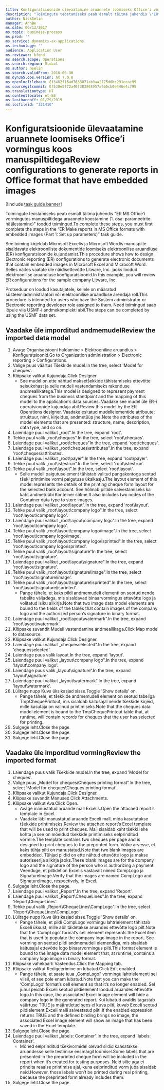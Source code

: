 ```yaml
---
title: Konfiguratsioonide ülevaatamine aruannete loomiseks Office’i vormingus koos manuspiltidega
description: "Toimingute teostamiseks peab esmalt täitma juhendis \"ER MS Office'i vormingutes manuspiltidega aruannete koostamine (1. osa: parameetrite häälestamine)\" toodud toimingud."
author: NickSelin
manager: AnnBe
ms.date: 06/13/2017
ms.topic: business-process
ms.prod: ''
ms.service: dynamics-ax-applications
ms.technology: ''
audience: Application User
ms.reviewer: kfend
ms.search.scope: Operations
ms.search.region: Global
ms.author: nselin
ms.search.validFrom: 2016-06-30
ms.dyn365.ops.version: AX 7.0.0
ms.openlocfilehash: 8f3462f16ad7638071ab0aa2175d0bc291eeae89
ms.sourcegitcommit: 0f530e5f72a40f383868957a6b5cb0e446e4c795
ms.translationtype: HT
ms.contentlocale: et-EE
ms.lasthandoff: 01/29/2019
ms.locfileid: "331410"
---
```

# <a name="review-configurations-to-generate-reports-in-office-format-that-have-embedded-images"></a><span data-ttu-id="cf203-103">Konfiguratsioonide ülevaatamine aruannete loomiseks Office’i vormingus koos manuspiltidega</span><span class="sxs-lookup"><span data-stu-id="cf203-103">Review configurations to generate reports in Office format that have embedded images</span></span>

[!include [task guide banner](../../includes/task-guide-banner.md)]

<span data-ttu-id="cf203-104">Toimingute teostamiseks peab esmalt täitma juhendis "ER MS Office'i vormingutes manuspiltidega aruannete koostamine (1. osa: parameetrite häälestamine)" toodud toimingud.</span><span class="sxs-lookup"><span data-stu-id="cf203-104">To complete these steps, you must first complete the steps in the “ER Make reports in MS Office formats with embedded images (Part 1: Set up parameters)” task guide.</span></span>

<span data-ttu-id="cf203-105">See toiming kirjeldab Microsoft Excelis ja Microsoft Wordis manuspilte sisaldavate elektrooniliste dokumentide loomiseks elektroonilise aruandluse (ER) konfiguratsioonide kujundamist.</span><span class="sxs-lookup"><span data-stu-id="cf203-105">This procedure shows how to design Electronic reporting (ER) configurations to generate electronic documents that contain embedded images in Microsoft Excel and Microsoft Word.</span></span> <span data-ttu-id="cf203-106">Selles näites vaatate üle näidisettevõtte Litware, Inc. jaoks loodud elektroonilise aruandluse konfiguratsioonid.</span><span class="sxs-lookup"><span data-stu-id="cf203-106">In this example, you will review ER configurations for the sample company Litware, Inc.</span></span> 

<span data-ttu-id="cf203-107">Protseduur on loodud kasutajatele, kellele on määratud süsteemiadministraatori või elektroonilise aruandluse arendaja roll.</span><span class="sxs-lookup"><span data-stu-id="cf203-107">This procedure is intended for users who have the System administrator or Electronic reporting developer role assigned to them.</span></span> <span data-ttu-id="cf203-108">Need toimingud saab lõpule viia USMF-i andmekomplekti abil.</span><span class="sxs-lookup"><span data-stu-id="cf203-108">The steps can be completed by using the USMF data set.</span></span>


## <a name="review-the-imported-data-model"></a><span data-ttu-id="cf203-109">Vaadake üle imporditud andmemudel</span><span class="sxs-lookup"><span data-stu-id="cf203-109">Review the imported data model</span></span>
1. <span data-ttu-id="cf203-110">Avage Organisatsiooni haldamine > Elektrooniline aruandlus > Konfiguratsioonid.</span><span class="sxs-lookup"><span data-stu-id="cf203-110">Go to Organization administration > Electronic reporting > Configurations.</span></span>
2. <span data-ttu-id="cf203-111">Valige puus väärtus Tšekkide mudel.</span><span class="sxs-lookup"><span data-stu-id="cf203-111">In the tree, select 'Model for cheques'.</span></span>
3. <span data-ttu-id="cf203-112">Klõpsake valikut Kujundaja.</span><span class="sxs-lookup"><span data-stu-id="cf203-112">Click Designer.</span></span>
    * <span data-ttu-id="cf203-113">See mudel on ette nähtud maksetšekkide tähistamiseks ettevõtte seisukohast ja selle mudeli vastendamiseks rakenduse andmeallikatega.</span><span class="sxs-lookup"><span data-stu-id="cf203-113">This model is designed to represent payment cheques from the business standpoint and the mapping of this model to the application’s data sources.</span></span> <span data-ttu-id="cf203-114">Vaadake see mudel üle ER-i operatsioonide kujundaja abil.</span><span class="sxs-lookup"><span data-stu-id="cf203-114">Review this model by the ER Operations designer.</span></span> <span data-ttu-id="cf203-115">Vaadake esitatud mudelielementide atribuute: struktuur, nimi, kirjeldus, andmetüüp jne.</span><span class="sxs-lookup"><span data-stu-id="cf203-115">Note the attributes of the model elements that are presented: structure, name, description, data type, and so on.</span></span>   
4. <span data-ttu-id="cf203-116">Laiendage puul valikut „root".</span><span class="sxs-lookup"><span data-stu-id="cf203-116">In the tree, expand 'root'.</span></span>
5. <span data-ttu-id="cf203-117">Tehke puul valik „root\cheques".</span><span class="sxs-lookup"><span data-stu-id="cf203-117">In the tree, select 'root\cheques'.</span></span>
6. <span data-ttu-id="cf203-118">Laiendage puul valikut „root\cheques"</span><span class="sxs-lookup"><span data-stu-id="cf203-118">In the tree, expand 'root\cheques'.</span></span>
7. <span data-ttu-id="cf203-119">Laiendage puul valikut „root\cheques\attributes".</span><span class="sxs-lookup"><span data-stu-id="cf203-119">In the tree, expand 'root\cheques\attributes'.</span></span>
8. <span data-ttu-id="cf203-120">Laiendage puul valikut „root\payer".</span><span class="sxs-lookup"><span data-stu-id="cf203-120">In the tree, expand 'root\payer'.</span></span>
9. <span data-ttu-id="cf203-121">Tehke puul valik „root\istestrun".</span><span class="sxs-lookup"><span data-stu-id="cf203-121">In the tree, select 'root\istestrun'.</span></span>
10. <span data-ttu-id="cf203-122">Tehke puul valik „root\layout".</span><span class="sxs-lookup"><span data-stu-id="cf203-122">In the tree, select 'root\layout'.</span></span>
    * <span data-ttu-id="cf203-123">Selle mudeli paigutuselement tähistab valitud pangakontoga seotud tšeki printimise vormi paigutuse üksikasju.</span><span class="sxs-lookup"><span data-stu-id="cf203-123">The layout element of this model represents the details of the printing cheque form layout for the selected bank account.</span></span> <span data-ttu-id="cf203-124">See hõlmab piltide salvestamiseks ka kaht andmetüübi Konteiner sõlme.</span><span class="sxs-lookup"><span data-stu-id="cf203-124">It also includes two nodes of the Container data type to store images.</span></span>   
11. <span data-ttu-id="cf203-125">Laiendage puul valikut „root\layout".</span><span class="sxs-lookup"><span data-stu-id="cf203-125">In the tree, expand 'root\layout'.</span></span>
12. <span data-ttu-id="cf203-126">Tehke puul valik „root\layout\company logo".</span><span class="sxs-lookup"><span data-stu-id="cf203-126">In the tree, select 'root\layout\company logo'.</span></span>
13. <span data-ttu-id="cf203-127">Laiendage puul valikut „root\layout\company logo".</span><span class="sxs-lookup"><span data-stu-id="cf203-127">In the tree, expand 'root\layout\company logo'.</span></span>
14. <span data-ttu-id="cf203-128">Tehke puul valik „root\layout\company logo\image".</span><span class="sxs-lookup"><span data-stu-id="cf203-128">In the tree, select 'root\layout\company logo\image'.</span></span>
15. <span data-ttu-id="cf203-129">Tehke puul valik „root\layout\company logo\isprinted".</span><span class="sxs-lookup"><span data-stu-id="cf203-129">In the tree, select 'root\layout\company logo\isprinted'.</span></span>
16. <span data-ttu-id="cf203-130">Tehke puul valik „root\layout\signature"</span><span class="sxs-lookup"><span data-stu-id="cf203-130">In the tree, select 'root\layout\signature'.</span></span>
17. <span data-ttu-id="cf203-131">Laiendage puul valikut „root\layout\signature".</span><span class="sxs-lookup"><span data-stu-id="cf203-131">In the tree, expand 'root\layout\signature'.</span></span>
18. <span data-ttu-id="cf203-132">Tehke puul valik „root\layout\signature\image".</span><span class="sxs-lookup"><span data-stu-id="cf203-132">In the tree, select 'root\layout\signature\image'.</span></span>
19. <span data-ttu-id="cf203-133">Tehke puul valik „root\layout\signature\isprinted".</span><span class="sxs-lookup"><span data-stu-id="cf203-133">In the tree, select 'root\layout\signature\isprinted'.</span></span>
    * <span data-ttu-id="cf203-134">Pange tähele, et kaks pildi andmemudeli elementi on seotud nende tabelite väljadega, mis sisaldavad binaarvormingus ettevõtte logo ja volitatud isiku allkirja.</span><span class="sxs-lookup"><span data-stu-id="cf203-134">Note that two image data model elements are bound to the fields of the tables that contain images of the company logo and the authorized person’s signature in binary format.</span></span>  
20. <span data-ttu-id="cf203-135">Laiendage puul valikut „root\layout\watermark".</span><span class="sxs-lookup"><span data-stu-id="cf203-135">In the tree, expand 'root\layout\watermark'.</span></span>
21. <span data-ttu-id="cf203-136">Klõpsake suvandit Mudeli vastendamine andmeallikaga.</span><span class="sxs-lookup"><span data-stu-id="cf203-136">Click Map model to datasource.</span></span>
22. <span data-ttu-id="cf203-137">Klõpsake valikut Kujundaja.</span><span class="sxs-lookup"><span data-stu-id="cf203-137">Click Designer.</span></span>
23. <span data-ttu-id="cf203-138">Laiendage puul valikut „chequesselected".</span><span class="sxs-lookup"><span data-stu-id="cf203-138">In the tree, expand 'chequesselected'.</span></span>
24. <span data-ttu-id="cf203-139">Laiendage puus valik layout.</span><span class="sxs-lookup"><span data-stu-id="cf203-139">In the tree, expand 'layout'.</span></span>
25. <span data-ttu-id="cf203-140">Laiendage puul valikut „layout\company logo".</span><span class="sxs-lookup"><span data-stu-id="cf203-140">In the tree, expand 'layout\company logo'.</span></span>
26. <span data-ttu-id="cf203-141">Laiendage puus valik „layout\signature“.</span><span class="sxs-lookup"><span data-stu-id="cf203-141">In the tree, expand 'layout\signature'.</span></span>
27. <span data-ttu-id="cf203-142">Laiendage puul valikut „layout\watermark".</span><span class="sxs-lookup"><span data-stu-id="cf203-142">In the tree, expand 'layout\watermark'.</span></span>
28. <span data-ttu-id="cf203-143">Lülitage nupp Kuva üksikasjad sisse.</span><span class="sxs-lookup"><span data-stu-id="cf203-143">Toggle 'Show details' on.</span></span>
    * <span data-ttu-id="cf203-144">Pange tähele, et tšekkide andmemudeli element on seotud tabeliga TmpChequePrintout, mis sisaldab käitusajal nende tšekkide kirjeid, mille kasutaja on valinud printimiseks.</span><span class="sxs-lookup"><span data-stu-id="cf203-144">Note that the cheques data model element is bound to the TmpChequePrintout table that, at runtime, will contain records for cheques that the user has selected for printing.</span></span>   
29. <span data-ttu-id="cf203-145">Sulgege leht.</span><span class="sxs-lookup"><span data-stu-id="cf203-145">Close the page.</span></span>
30. <span data-ttu-id="cf203-146">Sulgege leht.</span><span class="sxs-lookup"><span data-stu-id="cf203-146">Close the page.</span></span>
31. <span data-ttu-id="cf203-147">Sulgege leht.</span><span class="sxs-lookup"><span data-stu-id="cf203-147">Close the page.</span></span>

## <a name="review-the-imported-format"></a><span data-ttu-id="cf203-148">Vaadake üle imporditud vorming</span><span class="sxs-lookup"><span data-stu-id="cf203-148">Review the imported format</span></span>
1. <span data-ttu-id="cf203-149">Laiendage puus valik Tšekkide mudel.</span><span class="sxs-lookup"><span data-stu-id="cf203-149">In the tree, expand 'Model for cheques'.</span></span>
2. <span data-ttu-id="cf203-150">Valige puus „Model for cheques\Cheques printing format“.</span><span class="sxs-lookup"><span data-stu-id="cf203-150">In the tree, select 'Model for cheques\Cheques printing format'.</span></span>
3. <span data-ttu-id="cf203-151">Klõpsake valikut Kujundaja.</span><span class="sxs-lookup"><span data-stu-id="cf203-151">Click Designer.</span></span>
4. <span data-ttu-id="cf203-152">Klõpsake suvandit Manused.</span><span class="sxs-lookup"><span data-stu-id="cf203-152">Click Attachments.</span></span>
5. <span data-ttu-id="cf203-153">Klõpsake valikut Ava.</span><span class="sxs-lookup"><span data-stu-id="cf203-153">Click Open.</span></span>
    * <span data-ttu-id="cf203-154">Avage manustatud aruande mall Excelis.</span><span class="sxs-lookup"><span data-stu-id="cf203-154">Open the attached report’s template in Excel.</span></span>  
    * <span data-ttu-id="cf203-155">Vaadake läbi manustatud aruande Exceli mall, mida kasutatakse tšekkide printimiseks.</span><span class="sxs-lookup"><span data-stu-id="cf203-155">Review the attached report’s Excel template that will be used to print cheques.</span></span> <span data-ttu-id="cf203-156">Mall sisaldab kaht tšekki lehe kohta ja see on mõeldud tšekkide printimiseks eelprinditud vormile.</span><span class="sxs-lookup"><span data-stu-id="cf203-156">The template contains two cheques per page and is designed to print cheques to the preprinted form.</span></span> <span data-ttu-id="cf203-157">Võtke arvesse, et kaks tühja pilti on manustatud.</span><span class="sxs-lookup"><span data-stu-id="cf203-157">Note that two blank images are embedded.</span></span> <span data-ttu-id="cf203-158">Tühjad pildid on ette nähtud ettevõtte logo ja makse autoriseerija allkirja jaoks.</span><span class="sxs-lookup"><span data-stu-id="cf203-158">These blank images are for the company logo and the signature of the person who is authorizing a payment.</span></span> <span data-ttu-id="cf203-159">Veenduge, et piltidel on Excelis vastavalt nimed CompLogo ja SignatureImage.</span><span class="sxs-lookup"><span data-stu-id="cf203-159">Verify that the images are named CompLogo and SignatureImage, respectively, in Excel.</span></span>   
6. <span data-ttu-id="cf203-160">Sulgege leht.</span><span class="sxs-lookup"><span data-stu-id="cf203-160">Close the page.</span></span>
7. <span data-ttu-id="cf203-161">Laiendage puul valikut „Report".</span><span class="sxs-lookup"><span data-stu-id="cf203-161">In the tree, expand 'Report'.</span></span>
8. <span data-ttu-id="cf203-162">Laiendage puul valikut „Report\ChequeLines".</span><span class="sxs-lookup"><span data-stu-id="cf203-162">In the tree, expand 'Report\ChequeLines'.</span></span>
9. <span data-ttu-id="cf203-163">Tehke puul valik „Report\ChequeLines\CompLogo".</span><span class="sxs-lookup"><span data-stu-id="cf203-163">In the tree, select 'Report\ChequeLines\CompLogo'.</span></span>
10. <span data-ttu-id="cf203-164">Lülitage nupp Kuva üksikasjad sisse.</span><span class="sxs-lookup"><span data-stu-id="cf203-164">Toggle 'Show details' on.</span></span>
    * <span data-ttu-id="cf203-165">Pange tähele, et pildi CompLogo vormingu lahtrielement tähistab Exceli üksust, mille abil täidetakse aruandes ettevõtte logo pilt.</span><span class="sxs-lookup"><span data-stu-id="cf203-165">Note that the ‘CompLogo’ format’s cell element represents the Excel item that is used to populate the company logo image in the report.</span></span> <span data-ttu-id="cf203-166">See vorming on seotud pildi andmemudeli elemendiga, mis sisaldab käitusajal ettevõtte logo binaarvormingus pilti.</span><span class="sxs-lookup"><span data-stu-id="cf203-166">This format element is bound to the image data model element that, at runtime, contains a company logo image in binary format.</span></span>   
11. <span data-ttu-id="cf203-167">Klõpsake vahekaarti Vastendus.</span><span class="sxs-lookup"><span data-stu-id="cf203-167">Click the Mapping tab.</span></span>
12. <span data-ttu-id="cf203-168">Klõpsake valikut Redigeerimine on lubatud.</span><span class="sxs-lookup"><span data-stu-id="cf203-168">Click Edit enabled.</span></span>
    * <span data-ttu-id="cf203-169">Pange tähele, et saate luua „CompLogo" vormingu lahtrielementi sel viisil, et see pole enam lubatud.</span><span class="sxs-lookup"><span data-stu-id="cf203-169">Note that you can make the ‘CompLogo’ format’s cell element so that it’s no longer enabled.</span></span> <span data-ttu-id="cf203-170">Sel juhul peidab Exceli seotud pildielement loodud aruandes ettevõtte logo.</span><span class="sxs-lookup"><span data-stu-id="cf203-170">In this case, the associated Excel image element will hide a company logo in the generated report.</span></span> <span data-ttu-id="cf203-171">Kui lubatud avaldis tagastab väärtuse TRUE ja määratletud seos ei kuva pilti, kuvab Exceli seotud pildielement Exceli malli salvestatud pilti.</span><span class="sxs-lookup"><span data-stu-id="cf203-171">If the enabled expression returns TRUE and the defined binding brings no image, the associated Excel image element will show an image that has been saved in the Excel template.</span></span>   
13. <span data-ttu-id="cf203-172">Sulgege leht.</span><span class="sxs-lookup"><span data-stu-id="cf203-172">Close the page.</span></span>
14. <span data-ttu-id="cf203-173">Laiendage puul valikut „labels: Container".</span><span class="sxs-lookup"><span data-stu-id="cf203-173">In the tree, expand 'labels: Container'.</span></span>
    * <span data-ttu-id="cf203-174">Mõned eelprinditud tšekivormidel olevad sildid kaasatakse aruandesse selle testimise eesmärgil loomisel.</span><span class="sxs-lookup"><span data-stu-id="cf203-174">Some labels that are presented in the preprinted cheque form will be included in the report when it’s created for testing purposes.</span></span> <span data-ttu-id="cf203-175">Neid silte aga ei prindita reaalse printimise ajal, kuna eelprinditud vorm juba sisaldab neid.</span><span class="sxs-lookup"><span data-stu-id="cf203-175">However, those labels won’t be printed during real printing, because the preprinted form already includes them.</span></span>  
15. <span data-ttu-id="cf203-176">Sulgege leht.</span><span class="sxs-lookup"><span data-stu-id="cf203-176">Close the page.</span></span>

